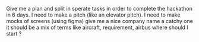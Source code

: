 Give me a plan and split in sperate tasks in order to complete the hackathon in 6 days.
I need to make a pitch (like an elevator pitch).
I need to make mocks of screens (using figma)
give me a nice company name a catchy one it should be a mix of terms like aircraft, requirement, airbus
where should I start ?
